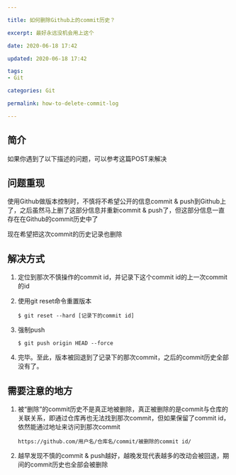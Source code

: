 ```yaml
---

title: 如何删除Github上的commit历史？

excerpt: 最好永远没机会用上这个

date: 2020-06-18 17:42

updated: 2020-06-18 17:42

tags:
- Git

categories: Git

permalink: how-to-delete-commit-log

---
```


## 简介

如果你遇到了以下描述的问题，可以参考这篇POST来解决



## 问题重现

使用Github做版本控制时，不慎将不希望公开的信息commit & push到Github上了，之后虽然马上删了这部分信息并重新commit & push了，但这部分信息一直存在在Github的commit历史中了

现在希望把这次commit的历史记录也删除



## 解决方式

1. 定位到那次不慎操作的commit id，并记录下这个commit id的上一次commit的id

2. 使用git reset命令重置版本

   ~~~shell
   $ git reset --hard [记录下的commit id]
   ~~~

3. 强制push

   ~~~shell
   $ git push origin HEAD --force
   ~~~

4. 完毕。至此，版本被回退到了记录下的那次commit，之后的commit历史全部没有了。



## 需要注意的地方

1. 被“删除”的commit历史不是真正地被删除，真正被删除的是commit与仓库的关联关系，即通过仓库再也无法找到那次commit，但如果保留了commit id，依然能通过地址来访问到那次commit

   ~~~http
   https://github.com/用户名/仓库名/commit/被删除的commit id/
   ~~~

2. 越早发现不慎的commit & push越好，越晚发现代表越多的改动会被回退，期间的commit历史也全部会被删除

